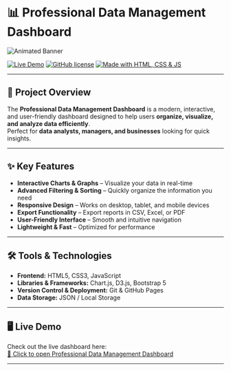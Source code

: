 # 📊 Professional Data Management Dashboard

![Animated Banner](https://i.postimg.cc/3xH5wWZL/dashboard-banner.gif)

[![Live Demo](https://img.shields.io/badge/Live-Dashboard-blue?style=for-the-badge)](https://abdulrhmanabdulghaffar.github.io/DBM_System/)
[![GitHub license](https://img.shields.io/badge/License-MIT-green?style=for-the-badge)](LICENSE)
[![Made with HTML, CSS & JS](https://img.shields.io/badge/Made%20with-HTML%2CCSS%2CJS-orange?style=for-the-badge)]()

---

## 🚀 Project Overview
The **Professional Data Management Dashboard** is a modern, interactive, and user-friendly dashboard designed to help users **organize, visualize, and analyze data efficiently**.  
Perfect for **data analysts, managers, and businesses** looking for quick insights.

---

## ✨ Key Features
- **Interactive Charts & Graphs** – Visualize your data in real-time  
- **Advanced Filtering & Sorting** – Quickly organize the information you need  
- **Responsive Design** – Works on desktop, tablet, and mobile devices  
- **Export Functionality** – Export reports in CSV, Excel, or PDF  
- **User-Friendly Interface** – Smooth and intuitive navigation  
- **Lightweight & Fast** – Optimized for performance

---

## 🛠️ Tools & Technologies
- **Frontend:** HTML5, CSS3, JavaScript  
- **Libraries & Frameworks:** Chart.js, D3.js, Bootstrap 5  
- **Version Control & Deployment:** Git & GitHub Pages  
- **Data Storage:** JSON / Local Storage

---

## 🖥️ Live Demo
Check out the live dashboard here:  
[🔗 Click to open Professional Data Management Dashboard](https://abdulrhmanabdulghaffar.github.io/DBM_System/)

---


